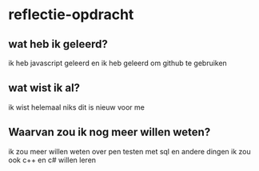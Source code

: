 # reflectie-opdracht


## wat heb ik geleerd?
ik heb javascript geleerd
en ik heb geleerd om github te gebruiken


## wat wist ik al?
ik wist helemaal niks dit is nieuw voor me


## Waarvan zou ik nog meer willen weten?
ik zou meer willen weten over pen testen met sql en andere dingen
ik zou ook c++ en c# willen leren